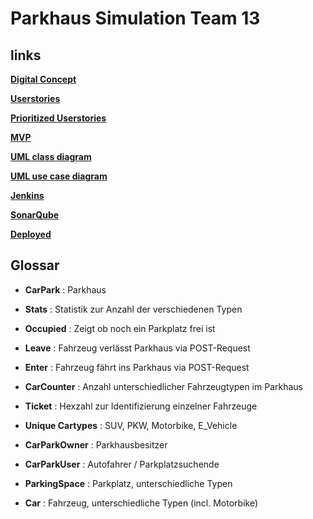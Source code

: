 # Parkhaus Simulation Team 13

## links

[**Digital Concept**](Basics/DigitalKonzept.txt)

[**Userstories**](Basics/Userstories.md)

[**Prioritized Userstories**](Basics/PrioUserstories.md)

[**MVP**](Basics/MVP.md)

[**UML class diagram**](Basics/UMLClass.PNG)

[**UML use case diagram**](Basics/UMLUseCase.PNG)

[**Jenkins**](https://sepp-jenkins.inf.h-brs.de/view/SE1%20SoSe%202022%20(Kaul)/job/Team_13/)

[**SonarQube**](https://sepp-sonar.inf.h-brs.de/dashboard?id=Team_13)

[**Deployed**](http://sepp-test.inf.h-brs.de:8080/Team_13-1.0-SNAPSHOT/)

## Glossar
- **CarPark** : Parkhaus
  
- **Stats** : Statistik zur Anzahl der verschiedenen Typen

- **Occupied** : Zeigt ob noch ein Parkplatz frei ist

- **Leave** : Fahrzeug verlässt Parkhaus via POST-Request

- **Enter** : Fahrzeug fährt ins Parkhaus via POST-Request

- **CarCounter** : Anzahl unterschiedlicher Fahrzeugtypen im Parkhaus

- **Ticket** : Hexzahl zur Identifizierung einzelner Fahrzeuge

- **Unique Cartypes** : SUV, PKW, Motorbike, E_Vehicle

- **CarParkOwner** : Parkhausbesitzer

- **CarParkUser** : Autofahrer / Parkplatzsuchende

- **ParkingSpace** : Parkplatz, unterschiedliche Typen

- **Car** : Fahrzeug, unterschiedliche Typen (incl. Motorbike)

